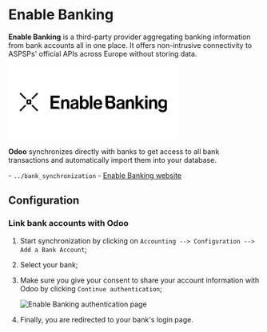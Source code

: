# Enable Banking

**Enable Banking** is a third-party provider aggregating banking
information from bank accounts all in one place. It offers non-intrusive
connectivity to ASPSPs' official APIs across Europe without storing
data.

<img src="enablebanking/enablebanking.png" class="align-center"
alt="Enable Banking logo" />

**Odoo** synchronizes directly with banks to get access to all bank
transactions and automatically import them into your database.

<div class="seealso">

\- `../bank_synchronization` - [Enable Banking
website](https://enablebanking.com/)

</div>

## Configuration

### Link bank accounts with Odoo

1.  Start synchronization by clicking on
    `Accounting --> Configuration -->
    Add a Bank Account`;

2.  Select your bank;

3.  Make sure you give your consent to share your account information
    with Odoo by clicking `Continue authentication`;

    <img src="enablebanking/enablebankingauth.png" class="align-center"
    alt="Enable Banking authentication page" />

4.  Finally, you are redirected to your bank's login page.
